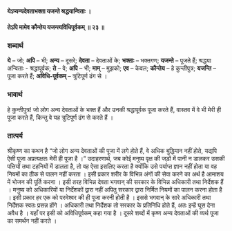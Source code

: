 #### येऽप्यन्यदेवताभक्ता यजन्ते श्रद्धयान्विताः ।
#### तेऽपि मामेव कौन्तेय यजन्त्यविधिपूर्वकम् ॥ २३ ॥

### शब्दार्थ

**ये** – जो; **अपि** – भी; **अन्य** – दूसरे; **देवता** – देवताओं के; **भक्ताः** – भक्तगण; **यजन्ते** – पूजते हैं; श्रद्धया अन्विताः - श्रद्धापूर्वक; **ते** – वे; **अपि** – भी; **माम्** – मुझको; **एव** – केवल; **कौन्तेय** – हे कुन्तीपुत्र; **यजन्ति** – पूजा करते हैं; **अविधि-पूर्वकम्** – त्रुटिपूर्ण ढंग से ।

### भावार्थ

हे कुन्तीपुत्र! जो लोग अन्य देवताओं के भक्त हैं और उनकी श्रद्धापूर्वक पूजा करते हैं, वास्तव में वे भी मेरी ही पूजा करते हैं, किन्तु वे यह त्रुटिपूर्ण ढंग से करते हैं ।

### तात्पर्य

श्रीकृष्ण का कथन है “जो लोग अन्य देवताओं की पूजा में लगे होते हैं, वे अधिक बुद्धिमान नहीं होते, यद्यपि ऐसी पूजा अप्रत्यक्षतः मेरी ही पूजा है ।” उदाहरणार्थ, जब कोई मनुष्य वृक्ष की जड़ों में पानी न डालकर उसकी पत्तियों तथा टहनियों में डालता है, तो वह ऐसा इसलिए करता है क्योंकि उसे पर्याप्त ज्ञान नहीं होता या वह नियमों का ठीक से पालन नहीं करता । इसी प्रकार शरीर के विभिन्न अंगों की सेवा करने का अर्थ है आमाशय में भोजन की पूर्ति करना । इसी तरह विभिन्न देवता भगवान् की सरकार के विभिन्न अधिकारी तथा निर्देशक हैं । मनुष्य को अधिकारियों या निर्देशकों द्वारा नहीं अपितु सरकार द्वारा निर्मित नियमों का पालन करना होता है । इसी प्रकार हर एक को परमेश्वर की ही पूजा करनी होती है । इससे भगवान् के सारे अधिकारी तथा निर्देशक स्वतः प्रसन्न होंगे । अधिकारी तथा निर्देशक तो सरकार के प्रतिनिधि होते हैं, अतः इन्हें घूस देना अवैध है । यहाँ पर इसी को अविधिपूर्वकम् कहा गया है । दूसरे शब्दों में कृष्ण अन्य देवताओं की व्यर्थ पूजा का समर्थन नहीं करते ।